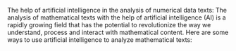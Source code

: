 The help of artificial intelligence in the analysis of numerical data texts:
The analysis of mathematical texts with the help of artificial intelligence (AI) is a rapidly growing field that has the potential to revolutionize the way we understand, process and interact with mathematical content. Here are some ways to use artificial intelligence to analyze mathematical texts:

